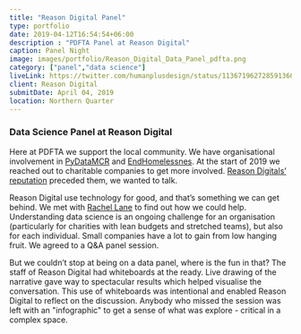 ```yaml
---
title: "Reason Digital Panel"
type: portfolio
date: 2019-04-12T16:54:54+06:00
description : "PDFTA Panel at Reason Digital"
caption: Panel Night
image: images/portfolio/Reason_Digital_Data_Panel_pdfta.png
category: ["panel","data science"]
liveLink: https://twitter.com/humanplusdesign/status/1136719627285913600
client: Reason Digital
submitDate: April 04, 2019
location: Northern Quarter
---
```

### Data Science Panel at Reason Digital
Here at PDFTA we  support the local community. We have organisational involvement in [PyDataMCR](https://twitter.com/pydatamcr) and [EndHomelessnes](https://www.meetup.com/EndHomelessness-digital-community/). At the start of 2019 we reached out to charitable companies to get more involved. [Reason Digitals’ reputation](https://reasondigital.com/) preceded them, we wanted to talk.

Reason Digital use technology for good, and that’s something we can get behind. We met with [Rachel Lane](https://www.linkedin.com/in/rachelslane/) to find out how we could help. Understanding data science is an ongoing challenge for an organisation (particularly for charities with lean budgets and stretched teams), but also for each individual.
Small companies have a lot to gain from low hanging fruit. We agreed to a Q&A panel session.

But we couldn’t stop at being on a data panel, where is the fun in that? The staff of Reason Digital had whiteboards at the ready. Live drawing of the narrative gave way to spectacular results which helped visualise the conversation. This use of whiteboards was intentional and enabled Reason Digital to reflect on the discussion. Anybody who missed the session was left with an "infographic" to get a sense of what was explore - critical in a complex space.
